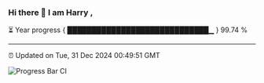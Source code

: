 ### Hi there 👋 I am Harry , 

⏳ Year progress { █████████████████████████████▁ } 99.74 %

---

⏰ Updated on Tue, 31 Dec 2024 00:49:51 GMT

![Progress Bar CI](https://github.com/duykhang68/duykhang68/workflows/Progress%20Bar%20CI/badge.svg)
